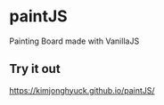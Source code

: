 # paintJS
Painting Board made with VanillaJS

## Try it out
https://kimjonghyuck.github.io/paintJS/
